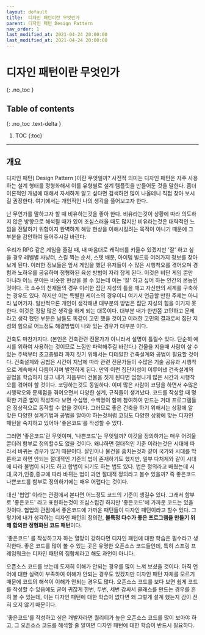```yaml
---
layout: default
title:  디자인 패턴이란 무엇인가
parent: 디자인 패턴 Design Pattern
nav_order: 1
last_modified_at: 2021-04-24 20:00:00
last_modified_at: 2021-04-24 20:00:00
---
```


# 디자인 패턴이란 무엇인가
{: .no_toc }

## Table of contents
{: .no_toc .text-delta }

1. TOC
{:toc}

---

## 개요

디자인 패턴( Design Pattern )이란 무엇일까? 사전적 의미는 디자인 패턴은 자주 사용하는 설계 형태를 정형화해서 이를 유형별로 설계 템플릿을 만들어둔 것을 말한다. 좀더 이론적인 개념에 대해서 자세하게 알고 싶다면 검색하면 많이 나올테니 직접 찾아 보시길 권장한다. 여기에서는 개인적인 나의 생각을 풀어보고자 한다.

난 무언가를 말하고자 할 때 비유하는것을 좋아 한다. 비유라는것이 상황에 따라 의도하지 않은 방향으로 해석될 때가 있어 조심스러울 때도 많지만 비유라는것은 대략적인 느낌을 전달하기 위함이지 완벽하게 해당 현상을 이해시킬려는 목적이 아니기 때문에 그 부분을 감안하여 들어주시길 바란다. 

우리가 RPG 같은 게임을 즐길 때, 내 마음대로 캐릭터를 키울수 있겠지만 '잘' 하고 싶을 경우 레벨별 사냥터, 스킬 찍는 순서, 스텟 배분, 아이템 빌드등 여러가지 정보를 찾아보게 된다. 이러한 정보들은 앞서 게임을 했던 유저들이 수 많은 시행착오를 겪어오며 경험과 노하우를 공유하며 정형화된 육성 방법이 자리 잡게 된다. 이것은 비단 게임 뿐만 아니라 어느 분야든 비슷한 현상을 볼 수 있는데 이는 '잘' 하고 싶어 하는 인간의 본능인 것이다. 극 소수의 천재들의 경우 이러한 집단 지성의 틀을 깨고 자신만의 세계를 구축하는 경우도 있다. 하지만 이는 특별한 케이스의 경우이니 여기서 언급할 만한 주제는 아니라 넘어가자. 일반적으론 개인이 생각해낸 대부분의 방법은 집단 지성의 힘을 이기지 못한다. 이것은 정말 많은 생각을 하게 되는 대목이다. 대부분 내가 한번쯤 고민하고 문제라고 생각 했던 부분은 남들도 똑같이 고민 했을 것이고 이러한 고민의 결과로써 집단 지성의 힘으로 어느정도 해결방법이 나와 있는 경우가 대부분 이다.

건축도 마찬가지다. (본인은 건축관련 전문가가 아니라서 설명이 틀릴수 있다. 단순히 예시를 위하여 사용하는 것이므로 느낌만 파악해주길 바란다.) 건물을 지을때 사람이 살 수 있는 주택부터 초고층빌라 까지 짓기 위해서는 디테일한 건축설계와 공법이 필요할 것이다. 건축설계와 공법은 시간이 지남에 따라 관련 전문가들이 수많은 기술 공유과 시행착오로 계속해서 다듬어지며 발전하게 된다. 만약 이런 집단지성이 이루어낸 건축설계와 공법을 학습하지 않고 내가 처음부터 건물을 짓게 된다면 엄청나게 많은 시간과 시행착오를 겪어야 할 것이다. 코딩하는것도 동일하다. 이미 많은 사람이 코딩을 하면서 수많은 시행착오와 문제점을 겪어오면서 다양한 설계, 규칙들이 생겨났다. 코드를 작성할 때 명확한 기준 없이 작성하다 보면 수십명, 수백명이 함께 참여하여 만드는 거대 프로그램들은 정상적으로 동작할 수 없을 것이다. 그러므로 좋은 건축을 하기 위해서는 상황에 알 맞은 다양한 설계기법과 공법을 알아야 하는것처럼 코딩도 다양한 상황에 맞는 디자인 패턴을 숙지하고 있어야 '좋은코드'를 작성할 수 있다.

그러면 '좋은코드'란 무엇이며, '나쁜코드'는 무엇일까? 이것을 정의하기는 매우 어려울 뿐더러 함부로 정의할수도 없을 것이다. 왜냐하면 절대적인 기준 이라는것은 시대에 따라서 바뀌는 경우가 많기 때문이다. 살인이나 물건을 훔치는것과 같이 국가와 시대를 막론하고 하면 안되는 절대적인 기준의 법이 존재하기도 했지만, 일부 다처제와 같이 시대에 따라 불법이 되기도 하고 합법이 되기도 하는 법도 있다. 법은 정의라고 배웠는데 시대,국가,인종,종교에 따라 바뀌는 법이 과연 절대적 정의라고 볼수 있을까? 즉 좋은코드 나쁜코드를 함부로 정의하기에는 매우 어렵다는 것이다.

대신 '협업' 이라는 관점에서 본다면 어느정도 코드의 기준이 생길수 있다. 그래서 함부로 '좋은코드' 라고 표현하는것이 조심스럽긴 하지만 '좋은코드'에 가까운 코드는 있을 것이다. 협업의 관점에서 좋은코드에 가까운 패턴들이 디자인 패턴이라고 할수 있다. 그렇기에 내가 생각하는 디자인 패턴의 정의란, **불특정 다수가 좋은 프로그램을 만들기 위해 합의한 정형화된 코드 패턴**이다.

'좋은코드' 를 작성하고자 하는 열망이 강하다면 디자인 패턴에 대한 학습은 필수라고 생각한다. 좋은 코드를 많이 볼 수 있는 곳은 유명한 오픈소스 코드들인데, 특히 스프링 프레임워크는 디자인 패턴의 집합체라고 해도 과언이 아니다.

오픈소스 코드를 보는데 도저히 이해가 안되는 경우를 많이 느껴 보셨을 것이다. 아직 언어에 대한 실력이 부족하여 이해가 안되는 경우도 있겠지만 디자인 패턴 자체를 모르기 때문에 코드의 해석이 이해가 안되는 경우도 많다. 오픈소스 코드를 보다 보면 쉽게 코드를 작성할 수 있음에도 굳이 귀찮게 한번, 두번, 세번 감싸서 클래스를 만드는 경우를 흔히 볼 수 있는데, 이는 디자인 패턴에 대한 학습이 없다면 왜 그렇게 설계 했는지 감이 전혀 오지 않기 때문이다.

'좋은코드'를 작성하고 싶은 개발자라면 퀄리티가 높은 오픈소스 코드를 많이 보아야 하고, 그 오픈소스 코드를 해석할 줄 알여면 디자인 패턴에 대한 학습이 반드시 필요하다.